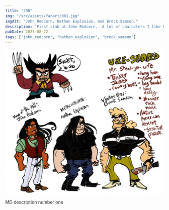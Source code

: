 ```yaml
---
title: "JRB"
img: "/src/assets/fanart/001.jpg"
imgAlt: "John Redcorn, Nathan Explosion, and Brock Samson."
description: 'First stab at John Redcorn.  A lot of characters I like have a lot in common.'
pubDate: 2025-08-22
tags: ["john_redcorn", "nathan_explosion", "brock_samson"]
---
```


![asdf](/src/assets/fanart/001.jpg "asdf")

MD description number one